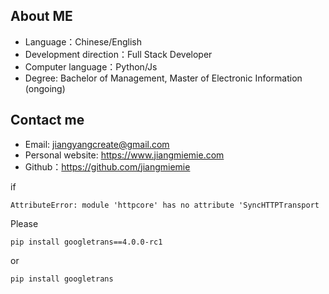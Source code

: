 ## About ME

- Language：Chinese/English
- Development direction：Full Stack Developer
- Computer language：Python/Js
- Degree: Bachelor of Management, Master of Electronic Information (ongoing)

## Contact me

- Email: jiangyangcreate@gmail.com
- Personal website: https://www.jiangmiemie.com
- Github：https://github.com/jiangmiemie


if

`AttributeError: module 'httpcore' has no attribute 'SyncHTTPTransport`

Please

`pip install googletrans==4.0.0-rc1`

or

`pip install googletrans`
